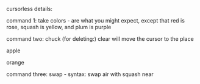 cursorless details:

command 1: take
colors - are what you might expect, except that red is rose, squash is yellow, and plum is purple

command two: chuck (for deleting:)
clear will move the cursor to the place

apple

orange

command three: swap - syntax: swap air with squash near




